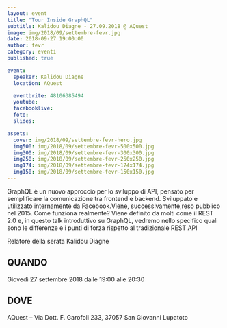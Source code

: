 ```yaml
---
layout: event
title: "Tour Inside GraphQL"
subtitle: Kalidou Diagne - 27.09.2018 @ AQuest
image: img/2018/09/settembre-fevr.jpg
date: 2018-09-27 19:00:00
author: fevr
category: eventi
published: true

event:
  speaker: Kalidou Diagne
  location: AQuest

  eventbrite: 48106385494
  youtube:
  facebooklive: 
  foto: 
  slides:

assets:
  cover: img/2018/09/settembre-fevr-hero.jpg
  img500: img/2018/09/settembre-fevr-500x500.jpg
  img300: img/2018/09/settembre-fevr-300x300.jpg
  img250: img/2018/09/settembre-fevr-250x250.jpg
  img174: img/2018/09/settembre-fevr-174x174.jpg
  img150: img/2018/09/settembre-fevr-150x150.jpg
---
```


GraphQL è un nuovo approccio per lo sviluppo di API, pensato per semplificare la comunicazione tra frontend e backend. Sviluppato e utilizzato internamente da Facebook.Viene, successivamente,reso pubblico nel 2015.
Come funziona realmente? Viene definito da molti come il REST 2.0 e, in questo talk introduttivo su GraphQL, vedremo nello specifico quali sono le differenze e i punti di forza rispetto al tradizionale REST API

Relatore della serata Kalidou Diagne

## QUANDO

Giovedì 27 settembre 2018 dalle 19:00 alle 20:30

## DOVE

AQuest – Via Dott. F. Garofoli 233, 37057 San Giovanni Lupatoto
